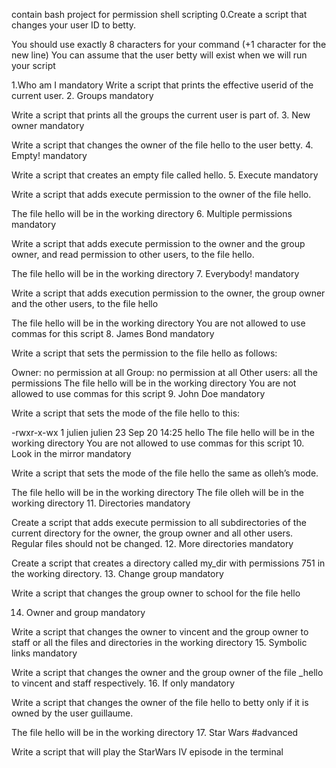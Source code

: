 contain bash project for permission shell scripting
0.Create a script that changes your user ID to betty.

You should use exactly 8 characters for your command (+1 character for the new line) You can assume that the user betty will exist when we will run your script

1.Who am I mandatory
Write a script that prints the effective userid of the current user. 2. Groups mandatory

Write a script that prints all the groups the current user is part of. 3. New owner mandatory

Write a script that changes the owner of the file hello to the user betty. 4. Empty! mandatory

Write a script that creates an empty file called hello. 5. Execute mandatory

Write a script that adds execute permission to the owner of the file hello.

The file hello will be in the working directory 6. Multiple permissions mandatory

Write a script that adds execute permission to the owner and the group owner, and read permission to other users, to the file hello.

The file hello will be in the working directory 7. Everybody! mandatory

Write a script that adds execution permission to the owner, the group owner and the other users, to the file hello

The file hello will be in the working directory You are not allowed to use commas for this script 8. James Bond mandatory

Write a script that sets the permission to the file hello as follows:

Owner: no permission at all Group: no permission at all Other users: all the permissions The file hello will be in the working directory You are not allowed to use commas for this script 9. John Doe mandatory

Write a script that sets the mode of the file hello to this:

-rwxr-x-wx 1 julien julien 23 Sep 20 14:25 hello The file hello will be in the working directory You are not allowed to use commas for this script 10. Look in the mirror mandatory

Write a script that sets the mode of the file hello the same as olleh’s mode.

The file hello will be in the working directory The file olleh will be in the working directory 11. Directories mandatory

Create a script that adds execute permission to all subdirectories of the current directory for the owner, the group owner and all other users. Regular files should not be changed. 12. More directories mandatory

Create a script that creates a directory called my_dir with permissions 751 in the working directory. 13. Change group mandatory

Write a script that changes the group owner to school for the file hello

14. Owner and group mandatory

Write a script that changes the owner to vincent and the group owner to staff or all the files and directories in the working directory 15. Symbolic links mandatory

Write a script that changes the owner and the group owner of the file _hello to vincent and staff  respectively. 16. If only mandatory

Write a script that changes the owner of the file hello to betty only if it is owned by the user guillaume.

The file hello will be in the working directory 17. Star Wars #advanced

Write a script that will play the StarWars IV episode in the terminal